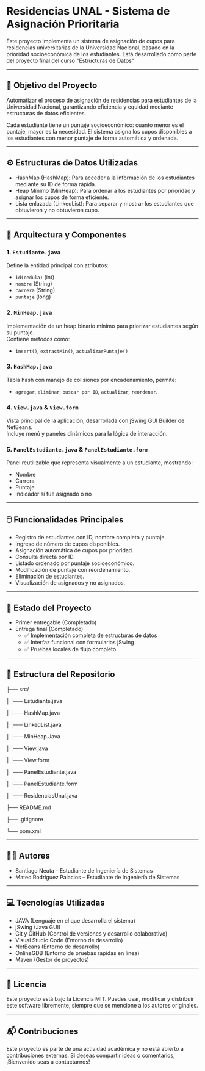 # Residencias UNAL - Sistema de Asignación Prioritaria

Este proyecto implementa un sistema de asignación de cupos para residencias universitarias de la Universidad Nacional, basado en la prioridad socioeconómica de los estudiantes. Está desarrollado como parte del proyecto final del curso "Estructuras de Datos"

---

## 🎯 Objetivo del Proyecto

Automatizar el proceso de asignación de residencias para estudiantes de la Universidad Nacional, garantizando eficiencia y equidad mediante estructuras de datos eficientes.

Cada estudiante tiene un puntaje socioeconómico: cuanto menor es el puntaje, mayor es la necesidad. El sistema asigna los cupos disponibles a los estudiantes con menor puntaje de forma automática y ordenada.

---

## ⚙️ Estructuras de Datos Utilizadas

- HashMap (HashMap): Para acceder a la información de los estudiantes mediante su ID de forma rápida.
- Heap Mínimo (MinHeap): Para ordenar a los estudiantes por prioridad y asignar los cupos de forma eficiente.
- Lista enlazada (LinkedList): Para separar y mostrar los estudiantes que obtuvieron y no obtuvieron cupo.

---

## 🧠 Arquitectura y Componentes

### 1. `Estudiante.java`
Define la entidad principal con atributos:
- `id(cedula)` (int)
- `nombre` (String)
- `carrera` (String)
- `puntaje` (long)

### 2. `MinHeap.java`
Implementación de un heap binario mínimo para priorizar estudiantes según su puntaje.  
Contiene métodos como:
- `insert()`, `extractMin()`, `actualizarPuntaje()`

### 3. `HashMap.java`
Tabla hash con manejo de colisiones por encadenamiento, permite:
- `agregar`, `eliminar`, `buscar por ID`, `actualizar`, `reordenar`.

### 4. `View.java` & `View.form`
Vista principal de la aplicación, desarrollada con jSwing GUI Builder de NetBeans.  
Incluye menú y paneles dinámicos para la lógica de interacción.

### 5. `PanelEstudiante.java` & `PanelEstudiante.form`
Panel reutilizable que representa visualmente a un estudiante, mostrando:
- Nombre
- Carrera
- Puntaje
- Indicador si fue asignado o no


---

## 🖱️ Funcionalidades Principales

- Registro de estudiantes con ID, nombre completo y puntaje.
- Ingreso de número de cupos disponibles.
- Asignación automática de cupos por prioridad.
- Consulta directa por ID.
- Listado ordenado por puntaje socioeconómico.
- Modificación de puntaje con reordenamiento.
- Eliminación de estudiantes.
- Visualización de asignados y no asignados.

---

## 🧪 Estado del Proyecto

- Primer entregable (Completado)
- Entrega final (Completado)
    - ✅ Implementación completa de estructuras de datos
    - ✅ Interfaz funcional con formularios jSwing 
    - ✅ Pruebas locales de flujo completo 

---

## 📁 Estructura del Repositorio

├── src/

│ ├── Estudiante.java

│ ├── HashMap.java

│ ├── LinkedList.java

│ ├── MinHeap.Java

│ ├── View.java

│ ├── View.form

│ ├── PanelEstudiante.java

│ ├── PanelEstudiante.form

│ └── ResidenciasUnal.java

├── README.md

├── .gitignore

└── pom.xml

---

## 👨‍💻 Autores

- Santiago Neuta – Estudiante de Ingeniería de Sistemas
- Mateo Rodríguez Palacios – Estudiante de Ingeniería de Sistemas

---

## 💻 Tecnologías Utilizadas

- JAVA (Lenguaje en el que desarrolla el sistema)
- jSwing (Java GUI)
- Git y GitHub (Control de versiones y desarrollo colaborativo)
- Visual Studio Code (Entorno de desarrollo)
- NetBeans (Entorno de desarrollo)
- OnlineGDB (Entorno de pruebas rapidas en linea)
- Maven (Gestor de proyectos)

---

## 📄 Licencia

Este proyecto está bajo la Licencia MIT. Puedes usar, modificar y distribuir este software libremente, siempre que se mencione a los autores originales.

---

## 📬 Contribuciones

Este proyecto es parte de una actividad académica y no está abierto a contribuciones externas. Si deseas compartir ideas o comentarios, ¡Bienvenido seas a contactarnos!

